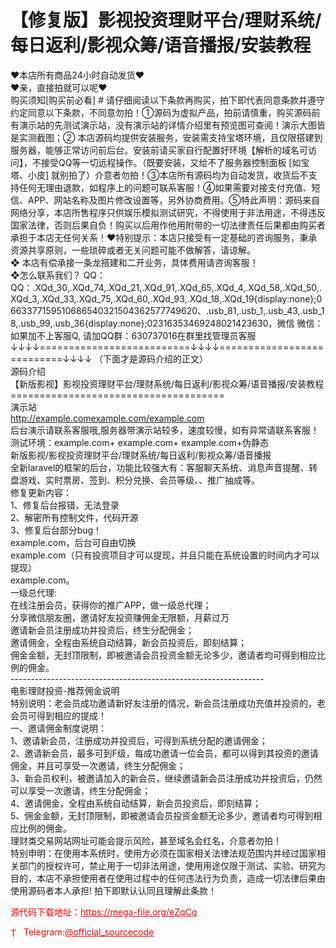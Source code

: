 # 【修复版】影视投资理财平台/理财系统/每日返利/影视众筹/语音播报/安装教程

❤本店所有商品24小时自动发货❤<br>❤亲，直接拍就可以呢❤<br>购买须知[购买前必看] # 请仔细阅读以下条款再购买，拍下即代表同意条款并遵守约定同意以下条款，不同意勿拍！①源码为虚拟产品，拍前请慎重，购买源码前有演示站的先测试演示站，没有演示站的详情介绍里有预览图可查阅！演示大图皆是实测截图；② 本店源码均提供安装服务，安装需支持宝塔环境，且仅限搭建到服务器，能够正常访问前后台。安装前请买家自行配置好环境【解析的域名可访问】，不接受QQ等一切远程操作。（既要安装，又给不了服务器控制面板 [如宝塔、小皮] 就别拍了）介意者勿拍！③本店所有源码均为自动发货，收货后不支持任何无理由退款，如程序上的问题可联系客服！④如果需要对接支付充值、短信、APP、网站名称及图片修改设置等，另外协商费用。⑤特此声明：源码来自网络分享，本店所售程序只供娱乐模拟测试研究，不得使用于非法用途，不得违反国家法律，否则后果自负！购买以后用作他用附带的一切法律责任后果都由购买者承担于本店无任何关系！❤特别提示：本店只接受有一定基础的咨询服务，秉承资源共享原则，一些琐碎或者无关问题可能不做解答，请谅解。<br>❖ 本店有偿承接一条龙搭建和二开业务，具体费用请咨询客服！<br>❖怎么联系我们？                                                                          QQ： QQ：.XQd_30,.XQd_74,.XQd_21,.XQd_91,.XQd_65,.XQd_4,.XQd_58,.XQd_50,.XQd_3,.XQd_33,.XQd_75,.XQd_60,.XQd_93,.XQd_18,.XQd_19{display:none};0663377159510686540321504362577749620、.usb_81,.usb_1,.usb_43,.usb_18,.usb_99,.usb_36{display:none};02316353469248021423630，微信 微信：如果加不上客服Q, 请加QQ群：630737016在群里找管理员客服<br>↓↓↓↓==========================↓↓↓↓===========================↓↓↓↓   （下面才是源码介绍的正文）<br>源码介绍<br>【新版影视】影视投资理财平台/理财系统/每日返利/影视众筹/语音播报/安装教程<br>=====================================<br>演示站<br>http://example.comexample.com/example.com<br>后台演示请联系客服哦,服务器带演示站较多，速度较慢，如有异常请联系客服！<br>测试环境：example.com+ example.com+ example.com+伪静态<br>新版影视/影视投资理财平台/理财系统/每日返利/影视众筹/语音播报<br>全新laravel的框架的后台，功能比较强大有：客服聊天系统、消息声音提醒、转盘游戏、实时票房、签到、积分兑换、会员等级、、推广抽成等。<br>修复更新内容：<br>1、修复后台报错，无法登录<br>2、解密所有控制文件，代码开源<br>3、修复后台部分bug！<br>example.com，后台可自由切换<br>example.com（只有投资项目才可以提现，并且只能在系统设置的时间内才可以提现）<br>example.com。<br>一级总代理:<br>在线注册会员，获得你的推广APP，做一级总代理；<br>分享微信朋友圈，邀请好友投资赚佣金无限额，月薪过万<br>邀请新会员注册成功并投资后，终生分配佣金；<br>邀请佣金，全程由系统自动结算，新会员投资后，即刻结算；<br>佣金金额，无封顶限制，即被邀请会员投资金额无论多少，邀请者均可得到相应比例的佣金。<br>---------------------------------------------------------------<br>电影理财投资-推荐佣金说明<br>特别说明：老会员成功邀请新好友注册的情况，新会员注册成功充值并投资的，老会员可得到相应的提成！<br>一、邀请佣金制度说明：<br>1、邀请新会员，注册成功并投资后，可得到系统分配的邀请佣金；<br>2、邀请新会员，最多可到F级，每成功邀请一位会员，都可以得到其投资的邀请佣金，并且可享受一次邀请，终生分配佣金；<br>3、新会员权利，被邀请加入的新会员，继续邀请新会员注册成功并投资后，仍然可以享受一次邀请，终生分配佣金；<br>4、邀请佣金，全程由系统自动结算，新会员投资后，即刻结算；<br>5、佣金金额，无封顶限制，即被邀请会员投资金额无论多少，邀请者均可得到相应比例的佣金。<br>理财类交易网站网址可能会提示风险，甚至域名会红名，介意者勿拍！<br>特别申明：在使用本系统时，使用方必须在国家相关法律法规范围内并经过国家相关部门的授权许可，禁止用于一切非法用途，使用用途仅限于测试、实验、研究为目的，本店不承担使用者在使用过程中的任何违法行为负责，造成一切法律后果由使用源码者本人承担! 拍下即默认认同且理解此条款！<br>


<p style="color: red;">源代码下载地址：<a href="https://mega-file.org/eZqCq" style="color: red;">https://mega-file.org/eZqCq</a></p><p style="color: red;"><img src="https://cdn-icons-png.flaticon.com/512/2111/2111646.png" alt="Telegram Icon" style="width: 16px; vertical-align: middle; margin-right: 5px;">Telegram:<a href="https://t.me/official_sourcecode" style="color: red;">@official_sourcecode</a></p>